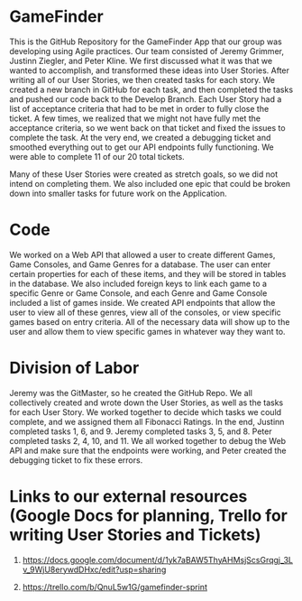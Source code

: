 # GameFinder

This is the GitHub Repository for the GameFinder App that our group was developing using Agile practices. Our team consisted of Jeremy Grimmer, Justinn Ziegler, and Peter Kline. We first discussed what it was that we wanted to accomplish, and transformed these ideas into User Stories. After writing all of our User Stories, we then created tasks for each story. We created a new branch in GitHub for each task, and then completed the tasks and pushed our code back to the Develop Branch. Each User Story had a list of acceptance criteria that had to be met in order to fully close the ticket. A few times, we realized that we might not have fully met the acceptance criteria, so we went back on that ticket and fixed the issues to complete the task. At the very end, we created a debugging ticket and smoothed everything out to get our API endpoints fully functioning. We were able to complete 11 of our 20 total tickets.

Many of these User Stories were created as stretch goals, so we did not intend on completing them. We also included one epic that could be broken down into smaller tasks for future work on the Application.

# Code

We worked on a Web API that allowed a user to create different Games, Game Consoles, and Game Genres for a database. The user can enter certain properties for each of these items, and they will be stored in tables in the database. We also included foreign keys to link each game to a specific Genre or Game Console, and each Genre and Game Console included a list of games inside. We created API endpoints that allow the user to view all of these genres, view all of the consoles, or view specific games based on entry criteria. All of the necessary data will show up to the user and allow them to view specific games in whatever way they want to.

# Division of Labor

Jeremy was the GitMaster, so he created the GitHub Repo. We all collectively created and wrote down the User Stories, as well as the tasks for each User Story. We worked together to decide which tasks we could complete, and we assigned them all Fibonacci Ratings. In the end, Justinn completed tasks 1, 6, and 9. Jeremy completed tasks 3, 5, and 8. Peter completed tasks 2, 4, 10, and 11. We all worked together to debug the Web API and make sure that the endpoints were working, and Peter created the debugging ticket to fix these errors.

# Links to our external resources (Google Docs for planning, Trello for writing User Stories and Tickets)

1. https://docs.google.com/document/d/1yk7aBAW5ThyAHMsjScsGrqgj_3Lv_9WjU8erywdDHxc/edit?usp=sharing

2. https://trello.com/b/QnuL5w1G/gamefinder-sprint

